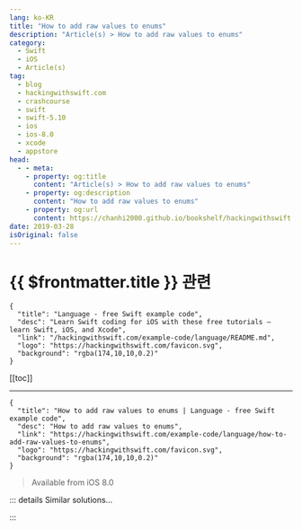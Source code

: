 ```yaml
---
lang: ko-KR
title: "How to add raw values to enums"
description: "Article(s) > How to add raw values to enums"
category:
  - Swift
  - iOS
  - Article(s)
tag: 
  - blog
  - hackingwithswift.com
  - crashcourse
  - swift
  - swift-5.10
  - ios
  - ios-8.0
  - xcode
  - appstore
head:
  - - meta:
    - property: og:title
      content: "Article(s) > How to add raw values to enums"
    - property: og:description
      content: "How to add raw values to enums"
    - property: og:url
      content: https://chanhi2000.github.io/bookshelf/hackingwithswift.com/example-code/language/how-to-add-raw-values-to-enums.html
date: 2019-03-28
isOriginal: false
---
```


# {{ $frontmatter.title }} 관련

```component VPCard
{
  "title": "Language - free Swift example code",
  "desc": "Learn Swift coding for iOS with these free tutorials – learn Swift, iOS, and Xcode",
  "link": "/hackingwithswift.com/example-code/language/README.md",
  "logo": "https://hackingwithswift.com/favicon.svg",
  "background": "rgba(174,10,10,0.2)"
}
```

[[toc]]

---

```component VPCard
{
  "title": "How to add raw values to enums | Language - free Swift example code",
  "desc": "How to add raw values to enums",
  "link": "https://hackingwithswift.com/example-code/language/how-to-add-raw-values-to-enums",
  "logo": "https://hackingwithswift.com/favicon.svg",
  "background": "rgba(174,10,10,0.2)"
}
```

> Available from iOS 8.0

<!-- TODO: 작성 -->

<!-- 
Raw values for enums are primitive values that sit behind each case. For example, you might create an enum for the planets in our solar system, and want to refer to each planet by a number as well as its name:

```swift
enum Planets: Int {
    case mercury
    case venus
    case earth
    case mars
} 
```

Swift will assign each case a raw integer value, starting from 0 and counting up. You can then use this to load and save the enum, or perhaps transfer it over the network.

You can provide custom raw values for any or all of your cases, and Swift will fill in the rest. For example, if we wanted `mercury` to be planet number 1, `venus` to be number 2, and so on, we could do this:

```swift
enum Planets: Int {
    case mercury = 1
    case venus
    case earth
    case mars
}
```

That will cause Swift to count upwards from 1.

If your raw value type is `String`, Swift will automatically create strings from each case name.

So, this:

```swift
enum Planets: String {
    case mercury
    case venus
    case earth
    case mars
}
```

Is equivalent to this:

```swift
enum Planets: String {
    case mercury = "mercury"
    case venus = "venus"
    case earth = "earth"
    case mars = "mars"
}
```

Finally, you can create enums from their raw value, but you get back an *optional* enum because your raw value might not match any of the available cases. For example, given our original `Planets` enum with integer raw values starting from 0, this would create an optional `Planet` pointing at Venus:

```swift
let venus = Planets(rawValue: 1)
```

-->

::: details Similar solutions…

<!--
/example-code/strings/how-do-you-make-raw-strings-in-swift">How do you make raw strings in Swift? 
/example-code/language/how-to-add-associated-values-to-enums">How to add associated values to enums 
/example-code/language/what-are-indirect-enums">What are indirect enums? 
/quick-start/concurrency/how-to-create-and-use-task-local-values">How to create and use task local values 
/example-code/uikit/how-to-add-a-uiapplicationshortcutitem-quick-action-for-3d-touch">How to add a UIApplicationShortcutItem quick action for 3D Touch</a>
-->

:::

